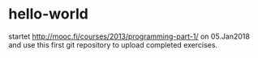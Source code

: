 # hello-world
startet http://mooc.fi/courses/2013/programming-part-1/ on 05.Jan2018 and use this first git repository to upload completed exercises.
